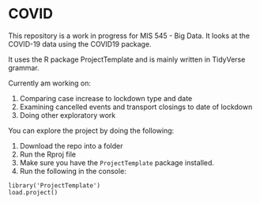 # COVID

This repository is a work in progress for MIS 545 - Big Data. It looks at the COVID-19 data using the COVID19 package.

It uses the R package ProjectTemplate and is mainly written in TidyVerse grammar. 

Currently am working on:

1. Comparing case increase to lockdown type and date
1. Examining cancelled events and transport closings to date of lockdown
1. Doing other exploratory work

You can explore the project by doing the following:

1. Download the repo into a folder
1. Run the Rproj file
1. Make sure you have the `ProjectTemplate` package installed.
1. Run the following in the console:

```
library('ProjectTemplate')
load.project()
```